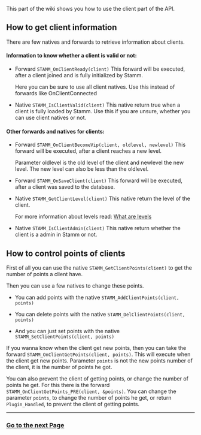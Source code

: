 This part of the wiki shows you how to use the client part of the API.


## How to get client information

There are few natives and forwards to retrieve information about clients.

#### Information to know whether a client is valid or not:

- Forward `STAMM_OnClientReady(client)`
	This forward will be executed, after a client joined and is fully initialized by Stamm.

	Here you can be sure to use all client natives.
	Use this instead of forwards like OnClientConnected

- Native `STAMM_IsClientValid(client)`
	This native return true when a client is fully loaded by Stamm.
	Use this if you are unsure, whether you can use client natives or not.

#### Other forwards and natives for clients:

- Forward `STAMM_OnClientBecomeVip(client, oldlevel, newlevel)`
	This forward will be executed, after a client reaches a new level.
	
	Parameter oldlevel is the old level of the client and newlevel the new level.
	The new level can also be less than the oldlevel.

- Forward `STAMM_OnSaveClient(client)`
	This forward will be executed, after a client was saved to the database.

- Native `STAMM_GetClientLevel(client)`
	This native return the level of the client.

	For more information about levels read: [What are levels](wiki/Introduction-into-the-API#what-are-levels)

- Native `STAMM_IsClientAdmin(client)`
	This native return whether the client is a admin in Stamm or not.


## How to control points of clients

First of all you can use the native `STAMM_GetClientPoints(client)` to get the number of points a client have.

Then you can use a few natives to change these points.

- You can add points with the native `STAMM_AddClientPoints(client, points)`

- You can delete points with the native `STAMM_DelClientPoints(client, points)`

- And you can just set points with the native `STAMM_SetClientPoints(client, points)`


If you wanna know when the client get new points, then you can take the forward `STAMM_OnClientGetPoints(client, points)`.
This will execute when the client get new points. Parameter `points` is not the new points number of the client, it is the number of points he got.

You can also prevent the client of getting points, or change the number of points he get.
For this there is the forward `STAMM_OnClientGetPoints_PRE(client, &points)`.
You can change the parameter `points`, to change the number of points he get, or return `Plugin_Handled`, to prevent the client of getting points.

---------
### [Go to the next Page](wiki/Working-with-levels)